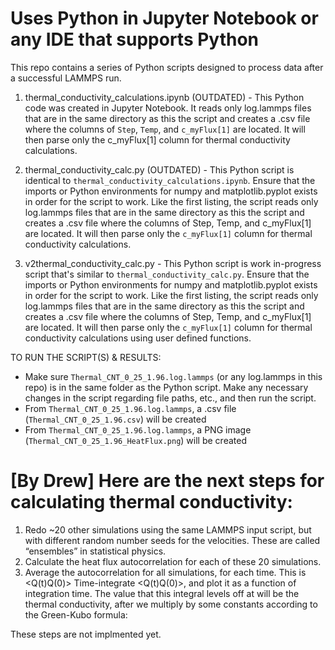 # Uses Python in Jupyter Notebook or any IDE that supports Python

This repo contains a series of Python scripts designed to process data after a successful LAMMPS run.

  1. thermal_conductivity_calculations.ipynb (OUTDATED) - 
This Python code was created in Jupyter Notebook. It reads only log.lammps files that are in the same directory as this the script and creates a .csv file where the columns of `Step`, `Temp`, and `c_myFlux[1]` are located. It will then parse only the c_myFlux[1] column for thermal conductivity calculations.

  2. thermal_conductivity_calc.py (OUTDATED) - 
This Python script is identical to `thermal_conductivity_calculations.ipynb`. Ensure that the imports or Python environments for numpy and matplotlib.pyplot exists in order for the script to work. Like the first listing, the script reads only log.lammps files that are in the same directory as this the script and creates a .csv file where the columns of Step, Temp, and c_myFlux[1] are located. It will then parse only the `c_myFlux[1]` column for thermal conductivity calculations.

  3. v2thermal_conductivity_calc.py - 
This Python script is work in-progress script that's similar to `thermal_conductivity_calc.py`. Ensure that the imports or Python environments for numpy and matplotlib.pyplot exists in order for the script to work. Like the first listing, the script reads only log.lammps files that are in the same directory as this the script and creates a .csv file where the columns of Step, Temp, and c_myFlux[1] are located. It will then parse only the `c_myFlux[1]` column for thermal conductivity calculations using user defined functions.

TO RUN THE SCRIPT(S) & RESULTS:
  - Make sure `Thermal_CNT_0_25_1.96.log.lammps` (or any log.lammps in this repo) is in the same folder as the Python script. Make any necessary changes in the script regarding file paths, etc., and then run the script.
  - From `Thermal_CNT_0_25_1.96.log.lammps`, a .csv file (`Thermal_CNT_0_25_1.96.csv`) will be created
  - From `Thermal_CNT_0_25_1.96.log.lammps`, a PNG image (`Thermal_CNT_0_25_1.96_HeatFlux.png`) will be created


# [By Drew] Here are the next steps for calculating thermal conductivity:
1. Redo ~20 other simulations using the same LAMMPS input script, but with different random number seeds for the velocities. These are called “ensembles” in statistical physics.
2. Calculate the heat flux autocorrelation for each of these 20 simulations.
3. Average the autocorrelation for all simulations, for each time. This is <Q(t)Q(0)>
Time-integrate <Q(t)Q(0)>, and plot it as a function of integration time. The value that this integral levels off at will be the thermal conductivity, after we multiply by some constants according to the Green-Kubo formula:

These steps are not implmented yet.
